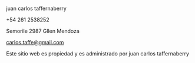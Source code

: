juan carlos taffernaberry

+54 261 2538252

Semorile 2987 Gllen Mendoza

carlos.taffe@gmail.com

<!---
carlostaffe/carlostaffe is a ✨ special ✨ repository because its `README.md` (this file) appears on your GitHub profile.
You can click the Preview link to take a look at your changes.
--->
Este sitio web es propiedad y es administrado por juan carlos taffernaberry
